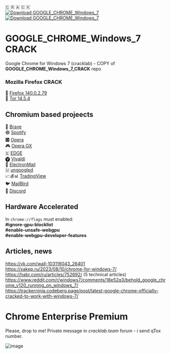 🇨 🇷 🇦 🇨 🇰   
[![Download GOOGLE_CHROME_Windows_7](https://img.shields.io/sourceforge/dt/google-chrome-windows-7.svg)](https://sourceforge.net/projects/google-chrome-windows-7/files/latest/download)
[![Download GOOGLE_CHROME_Windows_7](https://img.shields.io/sourceforge/dw/google-chrome-windows-7.svg)](https://sourceforge.net/projects/google-chrome-windows-7/files/latest/download)  
# GOOGLE_CHROME_Windows_7 CRACK
Google Chrome for Windows 7 (cracklab) - COPY of **GOOGLE_CHROME_Windows_7_CRACK** repo  

### Mozilla Firefox CRACK
🦊 [Firefox 140.0.2.79](https://github.com/Blaukovitch/Mozilla_Firefox_Windows_7/releases/tag/FURRYFOX_4_Tor)  
🧅 [Tor 14.5.4](https://github.com/Blaukovitch/Mozilla_Firefox_Windows_7/releases/tag/FURRYFOX_4_Tor)

## Chromium based projeects
🦁 [Brave](https://github.com/Blaukovitch/GOOGLE_CHROME_Windows_7/releases/tag/Brave_123)  
🟢 [Spotify](https://github.com/Blaukovitch/GOOGLE_CHROME_Windows_7/releases/tag/spotify_new)  
🅾️ [Opera](https://github.com/Blaukovitch/GOOGLE_CHROME_Windows_7/releases/tag/Opera_modern)  
🎮 [Opera GX](https://github.com/Blaukovitch/GOOGLE_CHROME_Windows_7/releases/tag/opera_GX)  
🇪 [EDGE](https://github.com/Blaukovitch/GOOGLE_CHROME_Windows_7/releases/tag/EDGE_128)  
🅥 [Vivaldi](https://github.com/Blaukovitch/GOOGLE_CHROME_Windows_7/releases/tag/vivaldi_upd)  
📧 [ElectronMail](https://github.com/Blaukovitch/GOOGLE_CHROME_Windows_7/releases/tag/ElectronMail_530)  
🇺 [ungoogled](https://github.com/Blaukovitch/GOOGLE_CHROME_Windows_7/releases/tag/ungoogled)  
📈💰📊 [TradingView](https://github.com/Blaukovitch/GOOGLE_CHROME_Windows_7/releases/tag/TRView_295)  
🐦 [MailBird](https://github.com/Blaukovitch/GOOGLE_CHROME_Windows_7/releases/tag/mailbird_3)   
👾 [Discord](https://github.com/Blaukovitch/GOOGLE_CHROME_Windows_7/releases/tag/discord)  

## Hardware Accelerated
In `chrome://flags` must enabled:  
**#ignore-gpu-blocklist  
#enable-unsafe-webgpu   
#enable-webgpu-developer-features**   

## Articles, news
https://vk.com/wall-103116043_26401  
https://xakep.ru/2023/08/10/chrome-for-windows-7/  
https://habr.com/ru/articles/752692/  (5 technical articles)  
https://www.reddit.com/r/windows7/comments/18e52q3/behold_google_chrome_v120_running_on_windows_7/  
https://trackerninja.codeberg.page/post/latest-google-chrome-officially-cracked-to-work-with-windows-7/  

# Chrome Enterprise Premium 
Please, drop to me!  Private message in _cracklab.team_ forum - i send qTox number.  

![image](https://github.com/Blaukovitch/GOOGLE_CHROME_Windows_7/assets/116763547/11196e61-b034-4a02-bfb2-7464b1be1658)

